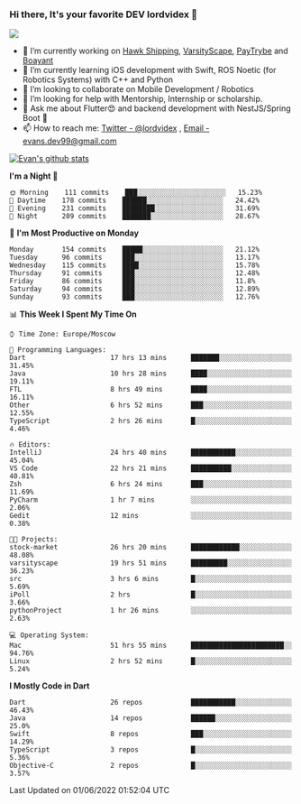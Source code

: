 ### Hi there, It's your favorite DEV lordvidex 👋
<img src="https://komarev.com/ghpvc/?username=lordvidex&label=Views&color=blue&style=plastic" />
<!--
**lordvidex/lordvidex** is a ✨ _special_ ✨ repository because its `README.md` (this file) appears on your GitHub profile.
Here are some ideas to get you started:
-->

- 🔭 I’m currently working on [Hawk Shipping](https://hawkshipping.com), [VarsityScape](https://varsityscape.com), [PayTrybe](https://www.paytrybe.com) and [Boayant](https://www.github.com/boayant-dev)
- 🌱 I’m currently learning iOS development with Swift, ROS Noetic (for Robotics Systems) with C++ and Python
- 👯 I’m looking to collaborate on Mobile Development / Robotics
- 🤔 I’m looking for help with Mentorship, Internship or scholarship.
- 💬 Ask me about Flutter😍 and backend development with NestJS/Spring Boot 🔮
- 📫 How to reach me: [Twitter - @lordvidex](https://twitter.com/lordvidex) , [Email - evans.dev99@gmail.com](mailto:evans.dev99@gmail.com?body=Hello%20Evans,)

<div>
<!-- <a href="https://github.com/lordvidex">
  <img src="https://github-readme-stats.vercel.app/api/top-langs/?username=lordvidex&theme=light" />
</a>    -->
<!-- [![Top Langs](https://github-readme-stats.vercel.app/api/top-langs/?username=lordvidex)](https://github.com/lordvidex/)  -->

<a href="https://github.com/lordvidex">
 <img src="https://github-readme-stats.vercel.app/api?username=lordvidex&show_icons=true&theme=light&line_height=27" alt="Evan's github stats"/>
</a>
</div>


<!--
  <a href="https://github.com/iampawan/FlutterExampleApps">
    <img align="center" src="https://github-readme-stats.vercel.app/api/pin/?username=iampawan&repo=FlutterExampleApps&theme=light" />

  </a>
  <a href="https://github.com/iampawan/VelocityX">
   <img align="center" src="https://github-readme-stats.vercel.app/api/pin/?username=iampawan&repo=VelocityX&theme=light" />
  </a>
-->
<!--START_SECTION:waka-->
**I'm a Night 🦉** 

```text
🌞 Morning    111 commits    ███░░░░░░░░░░░░░░░░░░░░░░   15.23% 
🌆 Daytime    178 commits    ██████░░░░░░░░░░░░░░░░░░░   24.42% 
🌃 Evening    231 commits    ████████░░░░░░░░░░░░░░░░░   31.69% 
🌙 Night      209 commits    ███████░░░░░░░░░░░░░░░░░░   28.67%

```
📅 **I'm Most Productive on Monday** 

```text
Monday       154 commits    █████░░░░░░░░░░░░░░░░░░░░   21.12% 
Tuesday      96 commits     ███░░░░░░░░░░░░░░░░░░░░░░   13.17% 
Wednesday    115 commits    ████░░░░░░░░░░░░░░░░░░░░░   15.78% 
Thursday     91 commits     ███░░░░░░░░░░░░░░░░░░░░░░   12.48% 
Friday       86 commits     ███░░░░░░░░░░░░░░░░░░░░░░   11.8% 
Saturday     94 commits     ███░░░░░░░░░░░░░░░░░░░░░░   12.89% 
Sunday       93 commits     ███░░░░░░░░░░░░░░░░░░░░░░   12.76%

```


📊 **This Week I Spent My Time On** 

```text
⌚︎ Time Zone: Europe/Moscow

💬 Programming Languages: 
Dart                     17 hrs 13 mins      ███████░░░░░░░░░░░░░░░░░░   31.45% 
Java                     10 hrs 28 mins      ████░░░░░░░░░░░░░░░░░░░░░   19.11% 
FTL                      8 hrs 49 mins       ████░░░░░░░░░░░░░░░░░░░░░   16.11% 
Other                    6 hrs 52 mins       ███░░░░░░░░░░░░░░░░░░░░░░   12.55% 
TypeScript               2 hrs 26 mins       █░░░░░░░░░░░░░░░░░░░░░░░░   4.46%

🔥 Editors: 
IntelliJ                 24 hrs 40 mins      ███████████░░░░░░░░░░░░░░   45.04% 
VS Code                  22 hrs 21 mins      ██████████░░░░░░░░░░░░░░░   40.81% 
Zsh                      6 hrs 24 mins       ███░░░░░░░░░░░░░░░░░░░░░░   11.69% 
PyCharm                  1 hr 7 mins         ░░░░░░░░░░░░░░░░░░░░░░░░░   2.06% 
Gedit                    12 mins             ░░░░░░░░░░░░░░░░░░░░░░░░░   0.38%

🐱‍💻 Projects: 
stock-market             26 hrs 20 mins      ████████████░░░░░░░░░░░░░   48.08% 
varsityscape             19 hrs 51 mins      █████████░░░░░░░░░░░░░░░░   36.23% 
src                      3 hrs 6 mins        █░░░░░░░░░░░░░░░░░░░░░░░░   5.69% 
iPoll                    2 hrs               █░░░░░░░░░░░░░░░░░░░░░░░░   3.66% 
pythonProject            1 hr 26 mins        ░░░░░░░░░░░░░░░░░░░░░░░░░   2.63%

💻 Operating System: 
Mac                      51 hrs 55 mins      ███████████████████████░░   94.76% 
Linux                    2 hrs 52 mins       █░░░░░░░░░░░░░░░░░░░░░░░░   5.24%

```

**I Mostly Code in Dart** 

```text
Dart                     26 repos            ███████████░░░░░░░░░░░░░░   46.43% 
Java                     14 repos            ██████░░░░░░░░░░░░░░░░░░░   25.0% 
Swift                    8 repos             ███░░░░░░░░░░░░░░░░░░░░░░   14.29% 
TypeScript               3 repos             █░░░░░░░░░░░░░░░░░░░░░░░░   5.36% 
Objective-C              2 repos             █░░░░░░░░░░░░░░░░░░░░░░░░   3.57%

```



 Last Updated on 01/06/2022 01:52:04 UTC
<!--END_SECTION:waka-->
